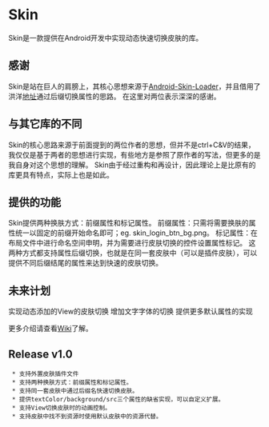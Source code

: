 # Skin
  Skin是一款提供在Android开发中实现动态快速切换皮肤的库。

  ## 感谢
  Skin是站在巨人的肩膀上，其核心思想来源于[Android-Skin-Loader](https://github.com/SupLuo/Android-Skin-Loader)，并且借用了洪洋[地址](https://github.com/hongyangAndroid/ChangeSkin)通过后缀切换属性的思路。
  在这里对两位表示深深的感谢。
  ## 与其它库的不同
  Skin的核心思路来源于前面提到的两位作者的思想，但并不是ctrl+C&V的结果，我仅仅是基于两者的思想进行实现，有些地方是参照了原作者的写法，但更多的是我自身对这个思想的理解。
  Skin由于经过重构和再设计，因此理论上是比原有的库更具有特点，实际上也是如此。
  ## 提供的功能
  Skin提供两种换肤方式：前缀属性和标记属性。
  前缀属性：只需将需要换肤的属性统一以固定的前缀开始命名即可；eg. skin_login_btn_bg.png。
  标记属性：在布局文件中进行命名空间申明，并为需要进行皮肤切换的控件设置属性标记。
  这两种方式都支持属性后缀切换，也就是在同一套皮肤中（可以是插件皮肤），可以提供不同后缀结尾的属性来达到快速的皮肤切换。
  ## 未来计划
  实现动态添加的View的皮肤切换
  增加文字字体的切换
  提供更多默认属性的实现

更多介绍请查看[Wiki](https://github.com/SupLuo/Easy/wiki/Skin:详细介绍)了解。

  ## Release v1.0
     * 支持外置皮肤插件文件
     * 支持两种换肤方式：前缀属性和标记属性。
     * 支持同一套皮肤中通过后缀名快速切换皮肤。
     * 提供textColor/background/src三个属性的缺省实现，可以自定义扩展。
     * 支持View切换皮肤时的动画控制。
     * 支持皮肤中找不到资源时使用默认皮肤中的资源代替。